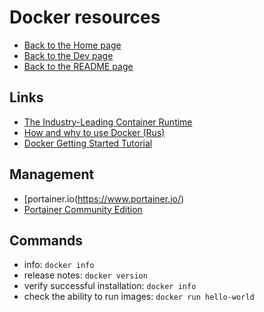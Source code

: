 # Docker resources

- [Back to the Home page](../../README.md)
- [Back to the Dev page](../README.md)
- [Back to the README page](README.md)

## Links
- [The Industry-Leading Container Runtime](https://www.docker.com/community-edition/ "docker.com")
- [How and why to use Docker (Rus)](https://guides.hexlet.io/docker/ "guides.hexlet.io")
- [Docker Getting Started Tutorial](https://github.com/docker/getting-started "github.com")

## Management
- [portainer.io(https://www.portainer.io/)
- [Portainer Community Edition](https://hub.docker.com/r/portainer/portainer-ce)

## Commands
- info: `docker info` 
- release notes: `docker version` 
- verify successful installation: `docker info` 
- check the ability to run images: `docker run hello-world`
